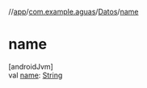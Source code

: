//[app](../../../index.md)/[com.example.aguas](../index.md)/[Datos](index.md)/[name](name.md)

# name

[androidJvm]\
val [name](name.md): [String](https://kotlinlang.org/api/latest/jvm/stdlib/kotlin/-string/index.html)

